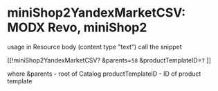 miniShop2YandexMarketCSV: MODX Revo, miniShop2
=============================================

usage in Resource body (content type "text") call the snippet

[[!miniShop2YandexMarketCSV?
&parents=`58`
&productTemplateID=`7`
]]


where &parents - root of Catalog
productTemplateID - ID of product template

